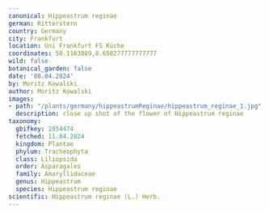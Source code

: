```yaml
---
canonical: Hippeastrum reginae
german: Ritterstern
country: Germany
city: Frankfurt
location: Uni Frankfurt FS Küche
coordinates: 50.1163889,8.650277777777777
wild: false
botanical_garden: false
date: '08.04.2024'
by: Moritz Kowalski
author: Moritz Kowalski
images:
- path: "/plants/germany/hippeastrumReginae/hippeastrum_reginae_1.jpg"
  description: close up shot of the flower of Hippeastrum reginae
taxonomy:
  gbifkey: 2854474
  fetched: 11.04.2024
  kingdom: Plantae
  phylum: Tracheophyta
  class: Liliopsida
  order: Asparagales
  family: Amaryllidaceae
  genus: Hippeastrum
  species: Hippeastrum reginae
scientific: Hippeastrum reginae (L.) Herb.
---
```

